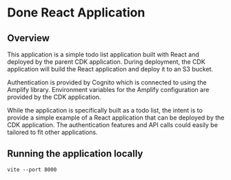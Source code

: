 # Done React Application

## Overview

This application is a simple todo list application built with React and deployed by the parent CDK application.
During deployment, the CDK application will build the React application and deploy it to an S3 bucket.

Authentication is provided by Cognito which is connected to using the Amplify library. Environment variables for
the Amplify configuration are provided by the CDK application.

While the application is specifically built as a todo list, the intent is to provide a simple example of a React
application that can be deployed by the CDK application. The authentication features and API calls could easily be
tailored to fit other applications.

## Running the application locally

`vite --port 8000`
